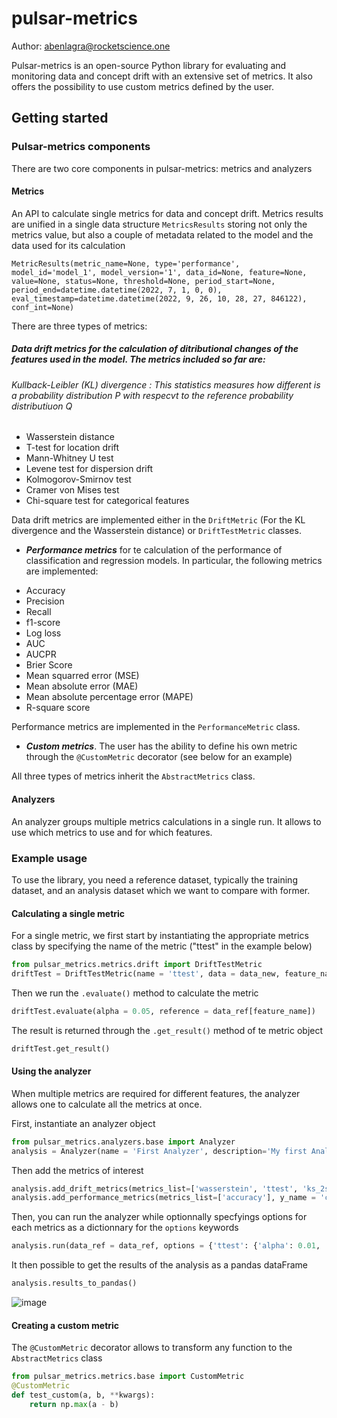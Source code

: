 # pulsar-metrics

Author: abenlagra@rocketscience.one

Pulsar-metrics is an open-source Python library for evaluating and monitoring data and concept drift with an extensive set of metrics. It also offers the possibility to use custom metrics defined by the user.

## Getting started

### Pulsar-metrics components

There are two core components in pulsar-metrics: metrics and analyzers

#### Metrics
An API to calculate single metrics for data and concept drift. Metrics results are unified in a single data structure `MetricsResults` storing not only the metrics value, but also a couple of metadata related to the model and the data used for its calculation

```
MetricResults(metric_name=None, type='performance', model_id='model_1', model_version='1', data_id=None, feature=None, value=None, status=None, threshold=None, period_start=None, period_end=datetime.datetime(2022, 7, 1, 0, 0), eval_timestamp=datetime.datetime(2022, 9, 26, 10, 28, 27, 846122), conf_int=None)
```

There are three types of metrics:

##### Data drift metrics for the calculation of ditributional changes of the features used in the model. The metrics included so far are:
###### Kullback-Leibler (KL) divergence : This statistics measures how different is a probability distribution $P$ with respecvt to the reference probability distributiuon $Q$
* Wasserstein distance
* T-test for location drift
* Mann-Whitney U test
* Levene test for dispersion drift
* Kolmogorov-Smirnov test
* Cramer von Mises test
* Chi-square test for categorical features

Data drift metrics are implemented either in the `DriftMetric` (For the KL divergence and the Wasserstein distance) or `DriftTestMetric` classes.

- ***Performance metrics*** for te calculation of the performance of classification and regression models. In particular, the following metrics are implemented:

* Accuracy
* Precision
* Recall
* f1-score
* Log loss
* AUC
* AUCPR
* Brier Score
* Mean squarred error (MSE)
* Mean absolute error (MAE)
* Mean absolute percentage error (MAPE)
* R-square score

Performance metrics are implemented in the `PerformanceMetric` class.

- ***Custom metrics***. The user has the ability to define his own metric through the `@CustomMetric` decorator (see below for an example)

All three types of metrics inherit the `AbstractMetrics` class.
#### Analyzers

An analyzer groups multiple metrics calculations in a single run. It allows to use which metrics to use and for which features.

### Example usage

To use the library, you need a reference dataset, typically the training dataset, and an analysis dataset which we want to compare with former.


#### Calculating a single metric
For a single metric, we first start by instantiating the appropriate metrics class by specifying the name of the metric ("ttest" in the example below)

```python
from pulsar_metrics.metrics.drift import DriftTestMetric
driftTest = DriftTestMetric(name = 'ttest', data = data_new, feature_name = feature_name)
```
Then we run the `.evaluate()` method to calculate the metric

```python
driftTest.evaluate(alpha = 0.05, reference = data_ref[feature_name])
```

The result is returned through the `.get_result()` method of te metric object

```python
driftTest.get_result()
```

#### Using the analyzer
When multiple metrics are required for different features, the analyzer allows one to calculate all the metrics at once.

First, instantiate an analyzer object

```python
from pulsar_metrics.analyzers.base import Analyzer
analysis = Analyzer(name = 'First Analyzer', description='My first Analyzer', data = data_new)
```

Then add the metrics of interest

```python
analysis.add_drift_metrics(metrics_list=['wasserstein', 'ttest', 'ks_2samp'], features_list=['Population', 'MedInc']);
analysis.add_performance_metrics(metrics_list=['accuracy'], y_name = 'clf_target');
```

Then, you can run the analyzer while optionnally specfyings options for each metrics as a dictionnary for the `options` keywords

```python
analysis.run(data_ref = data_ref, options = {'ttest': {'alpha': 0.01, 'equal_var': False}})
```

It then possible to get the results of the analysis as a pandas dataFrame

```python
analysis.results_to_pandas()
```

![image](https://user-images.githubusercontent.com/105239615/206878435-b3bd2b8d-5196-45cd-9eb6-76d70e002c23.png)

#### Creating a custom metric
The `@CustomMetric` decorator allows to transform any function to the `AbstractMetrics` class

```python
from pulsar_metrics.metrics.base import CustomMetric
@CustomMetric
def test_custom(a, b, **kwargs):
    return np.max(a - b)
```


